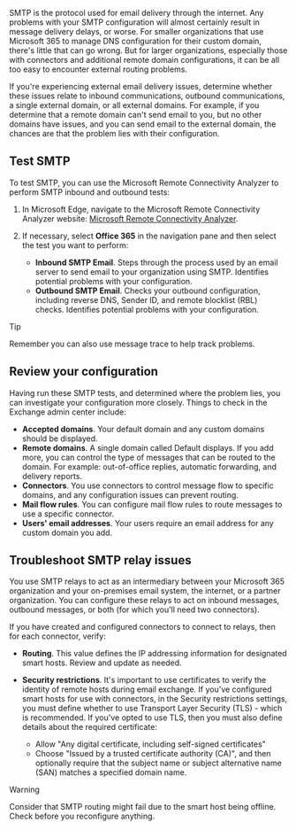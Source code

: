 SMTP is the protocol used for email delivery through the internet. Any problems with your SMTP configuration will almost certainly result in message delivery delays, or worse. For smaller organizations that use Microsoft 365 to manage DNS configuration for their custom domain, there's little that can go wrong. But for larger organizations, especially those with connectors and additional remote domain configurations, it can be all too easy to encounter external routing problems.

If you're experiencing external email delivery issues, determine whether these issues relate to inbound communications, outbound communications, a single external domain, or all external domains. For example, if you determine that a remote domain can't send email to you, but no other domains have issues, and you can send email to the external domain, the chances are that the problem lies with their configuration.

## Test SMTP

To test SMTP, you can use the Microsoft Remote Connectivity Analyzer to perform SMTP inbound and outbound tests:

1. In Microsoft Edge, navigate to the Microsoft Remote Connectivity Analyzer website: [Microsoft Remote Connectivity Analyzer](https://testconnectivity.microsoft.com).
1. If necessary, select **Office 365** in the navigation pane and then select the test you want to perform:

    - **Inbound SMTP Email**. Steps through the process used by an email server to send email to your organization using SMTP. Identifies potential problems with your configuration.
    - **Outbound SMTP Email**. Checks your outbound configuration, including reverse DNS, Sender ID, and remote blocklist (RBL) checks. Identifies potential problems with your configuration.

> [!TIP]
> Remember you can also use message trace to help track problems.

## Review your configuration

Having run these SMTP tests, and determined where the problem lies, you can investigate your configuration more closely. Things to check in the Exchange admin center include:

- **Accepted domains**. Your default domain and any custom domains should be displayed.
- **Remote domains**. A single domain called Default displays. If you add more, you can control the type of messages that can be routed to the domain. For example: out-of-office replies, automatic forwarding, and delivery reports.
- **Connectors**. You use connectors to control message flow to specific domains, and any configuration issues can prevent routing.
- **Mail flow rules**. You can configure mail flow rules to route messages to use a specific connector.
- **Users' email addresses**. Your users require an email address for any custom domain you add.

## Troubleshoot SMTP relay issues

You use SMTP relays to act as an intermediary between your Microsoft 365 organization and your on-premises email system, the internet, or a partner organization. You can configure these relays to act on inbound messages, outbound messages, or both (for which you'll need two connectors).

If you have created and configured connectors to connect to relays, then for each connector, verify:

- **Routing**. This value defines the IP addressing information for designated smart hosts. Review and update as needed.
- **Security restrictions**. It's important to use certificates to verify the identity of remote hosts during email exchange. If you've configured smart hosts for use with connectors, in the Security restrictions settings, you must define whether to use Transport Layer Security (TLS) - which is recommended. If you've opted to use TLS, then you must also define details about the required certificate:

    - Allow "Any digital certificate, including self-signed certificates"
    - Choose "Issued by a trusted certificate authority (CA)", and then optionally require that the subject name or subject alternative name (SAN) matches a specified domain name.

> [!WARNING]
> Consider that SMTP routing might fail due to the smart host being offline. Check before you reconfigure anything.